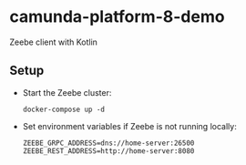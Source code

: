 # camunda-platform-8-demo
Zeebe client with Kotlin
 
## Setup
- Start the Zeebe cluster:
  ```shell
  docker-compose up -d
  ```
- Set environment variables if Zeebe is not running locally:
  ```
  ZEEBE_GRPC_ADDRESS=dns://home-server:26500
  ZEEBE_REST_ADDRESS=http://home-server:8080
  ```
